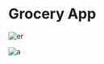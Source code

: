 # Grocery App
![er](https://user-images.githubusercontent.com/108419398/203404521-38f8f010-61d9-475b-a67d-65b67108ee5c.jpeg)

![a](https://user-images.githubusercontent.com/108419398/203403661-e983b948-d83b-40dc-b24f-d33bf3630ee7.jpeg)

